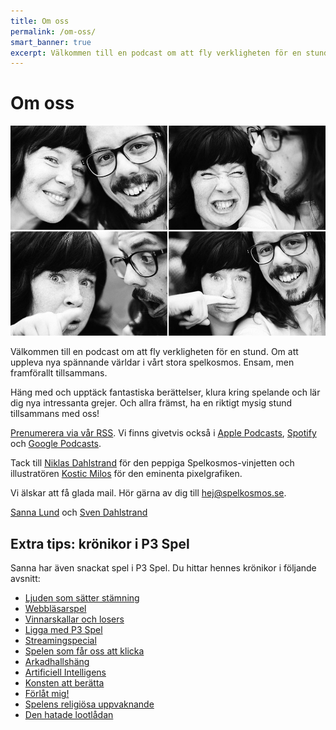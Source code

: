 ```yaml
---
title: Om oss
permalink: /om-oss/
smart_banner: true
excerpt: Välkommen till en podcast om att fly verkligheten för en stund. Om att uppleva nya spännande världar i vårt stora spelkosmos. Både ensam, men framförallt tillsammans.
---
```


# Om oss

<img src="/images/sannasven.jpg" alt="Sanna och Sven">

Välkommen till en podcast om att fly verkligheten för en stund. Om att uppleva nya spännande världar i vårt stora spelkosmos. Ensam, men framförallt tillsammans.

Häng med och upptäck fantastiska berättelser, klura kring spelande och lär dig nya intressanta grejer. Och allra främst, ha en riktigt mysig stund tillsammans med oss!

[Prenumerera via vår RSS][5]. Vi finns givetvis också i [Apple Podcasts][6], [Spotify][19] och [Google Podcasts][20].

Tack till [Niklas Dahlstrand][4] för den peppiga Spelkosmos-vinjetten och illustratören [Kostic Milos][3] för den eminenta pixelgrafiken.

Vi älskar att få glada mail. Hör gärna av dig till <hej@spelkosmos.se>.

[Sanna Lund][1] och [Sven Dahlstrand][2]

## Extra tips: krönikor i P3 Spel

Sanna har även snackat spel i  P3 Spel. Du hittar hennes krönikor i följande avsnitt:

* [Ljuden som sätter stämning][7]
* [Webbläsarspel][8]
* [Vinnarskallar och losers][9]
* [Ligga med P3 Spel][10]
* [Streamingspecial][11]
* [Spelen som får oss att klicka][12]
* [Arkadhallshäng][13]
* [Artificiell Intelligens][14]
* [Konsten att berätta][15]
* [Förlåt mig!][16]
* [Spelens religiösa uppvaknande][17]
* [Den hatade lootlådan][18]

[1]: https://sannalund.se
[2]: https://dahlstrand.net
[3]: https://www.fiverr.com/harveydentmd
[4]: https://soundcloud.com/chetreo
[5]: /alla-episoder.rss
[6]: https://itunes.apple.com/se/podcast/spelkosmos/id1074034373
[7]: https://sverigesradio.se/sida/avsnitt/837129?programid=4090
[8]: https://sverigesradio.se/sida/avsnitt/849297?programid=4090
[9]: https://sverigesradio.se/sida/avsnitt/859015?programid=4090
[10]: https://sverigesradio.se/sida/avsnitt/869315?programid=4090
[11]: https://sverigesradio.se/sida/avsnitt/877974?programid=4090
[12]: https://sverigesradio.se/sida/avsnitt/887952?programid=4090
[13]: https://sverigesradio.se/sida/avsnitt/900538?programid=4090
[14]: https://sverigesradio.se/sida/avsnitt/947661?programid=4090
[15]: https://sverigesradio.se/sida/avsnitt/961034?programid=4090
[16]: https://sverigesradio.se/sida/avsnitt/967486?programid=4090
[17]: https://sverigesradio.se/sida/avsnitt/977927?programid=4090
[18]: https://sverigesradio.se/sida/avsnitt/987381?programid=4090
[19]: https://open.spotify.com/show/1eWqU6UecnLF0B2CXUKmAl?si=spZZj9uHS-elUtqk5zNpLA
[20]: https://podcasts.google.com/?feed=aHR0cHM6Ly9zcGVsa29zbW9zLnNlL2FsbGEtZXBpc29kZXIucnNz&ved=0CAAQ4aUDahcKEwjw36jq8pvnAhUAAAAAHQAAAAAQAQ
